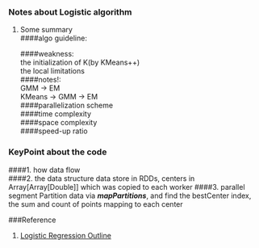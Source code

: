 ### Notes about Logistic algorithm   
1. Some summary   
    ####algo guideline:

	####weakness:   
	the initialization of K(by KMeans++)   
	the local limitations   
	####notes!:    
	GMM -> EM    
	KMeans -> GMM -> EM   
	####parallelization scheme   
	####time complexity   
	####space complexity   
	####speed-up ratio     

### KeyPoint about the code   
####1. how data flow	
####2. the data structure
data store in RDDs, centers in Array[Array[Double]] which was copied to each worker	
####3. parallel segment
Partition data via ***mapPartitions***, and find the bestCenter index, the sum and count of points mapping to each center


###Reference   
1. [Logistic Regression Outline](https://work.caltech.edu/library/093.pdf)
